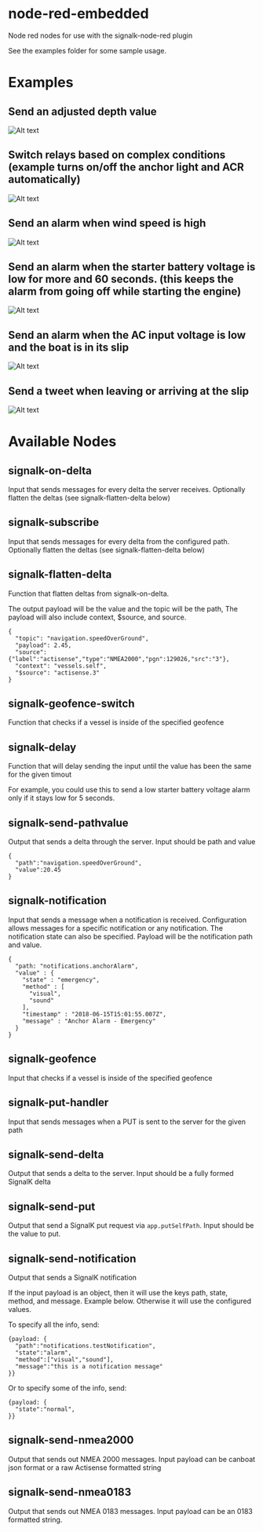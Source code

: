 # node-red-embedded
Node red nodes for use with the signalk-node-red plugin

See the examples folder for some sample usage.

# Examples

## Send an adjusted depth value
![Alt text](screens/adjust-depth.jpeg)

## Switch relays based on complex conditions (example turns on/off the anchor light and ACR automatically)
![Alt text](screens/switch-automation.jpeg)

## Send an alarm when wind speed is high
![Alt text](screens/high-wind-speed-alarm.jpeg)

## Send an alarm when the starter battery voltage is low for more and 60 seconds. (this keeps the alarm from going off while starting the engine)
![Alt text](screens/starter-voltage-alarm.jpeg)


## Send an alarm when the AC input voltage is low and the boat is in its slip
![Alt text](screens/ac-in-voltage-alarm.jpeg)

## Send a tweet when leaving or arriving at the slip
![Alt text](screens/tweet-when-leaving.jpeg)


# Available Nodes

## signalk-on-delta

Input that sends messages for every delta the server receives. Optionally flatten the deltas (see signalk-flatten-delta below)

## signalk-subscribe

Input that sends messages for every delta from the configured path. Optionally flatten the deltas (see signalk-flatten-delta below)

## signalk-flatten-delta

Function that flatten deltas from signalk-on-delta.

The output payload will be the value and the topic will be the path, The payload will also include context, $source, and source.

```
{
  "topic": "navigation.speedOverGround",
  "payload": 2.45,
  "source": {"label":"actisense","type":"NMEA2000","pgn":129026,"src":"3"},
  "context": "vessels.self",
  "$source": "actisense.3"
}
```

## signalk-geofence-switch

Function that checks if a vessel is inside of the specified geofence

## signalk-delay

Function that will delay sending the input until the value has been the same for the given timout

For example, you could use this to send a low starter battery voltage alarm only if it stays low for 5 seconds.

## signalk-send-pathvalue

Output that sends a delta through the server. Input should be path and value

```
{
  "path":"navigation.speedOverGround",
  "value":20.45
}
```

## signalk-notification

Input that sends a message when a notification is received. Configuration allows messages for a specific notification or any notification. The notification state can also be specified. Payload will be the notification path and value.

```
{
  "path: "notifications.anchorAlarm",
  "value" : {
    "state" : "emergency",
    "method" : [
      "visual",
      "sound"
    ],
    "timestamp" : "2018-06-15T15:01:55.007Z",
    "message" : "Anchor Alarm - Emergency"
  }
}
```

## signalk-geofence

Input that checks if a vessel is inside of the specified geofence

## signalk-put-handler

Input that sends messages when a PUT is sent to the server for the given path

## signalk-send-delta

Output that sends a delta to the server. Input should be a fully formed SignalK delta

## signalk-send-put

Output that send a SignalK put request via `app.putSelfPath`. Input should be the value to put.

## signalk-send-notification

Output that sends a SignalK notification

If the input payload is an object, then it will use the keys path, state, method, and message. Example below. Otherwise  it will use the configured values.

To specify all the info, send:
```
{payload: {
  "path":"notifications.testNotification",
  "state":"alarm",
  "method":["visual","sound"],
  "message":"this is a notification message"
}}
```

Or to specify some of the info, send:
```
{payload: {
  "state":"normal",
}}
```

## signalk-send-nmea2000

Output that sends out NMEA 2000 messages. Input payload can be canboat json format or a raw Actisense formatted string

## signalk-send-nmea0183

Output that sends out NMEA 0183 messages. Input payload can be an 0183 formatted string.
